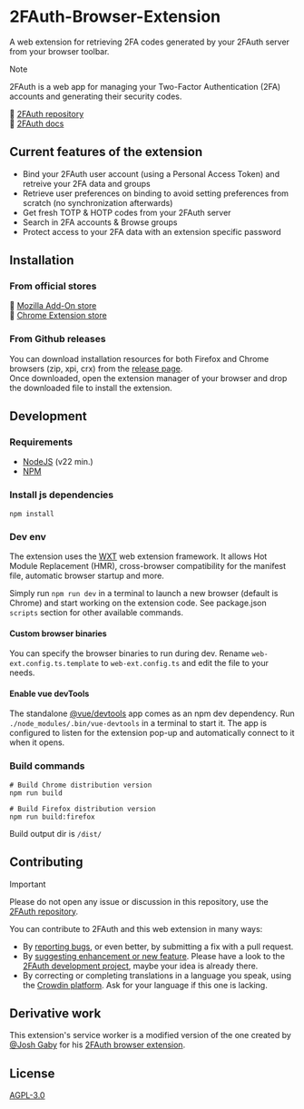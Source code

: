 # 2FAuth-Browser-Extension

A web extension for retrieving 2FA codes generated by your 2FAuth server from your browser toolbar.  

> [!NOTE]
> 2FAuth is a web app for managing your Two-Factor Authentication (2FA) accounts and generating their security codes.

🔗 [2FAuth repository](https://github.com/Bubka/2FAuth)  
🔗 [2FAuth docs](https://docs.2fauth.app/)

## Current features of the extension

- Bind your 2FAuth user account (using a Personal Access Token) and retreive your 2FA data and groups
- Retrieve user preferences on binding to avoid setting preferences from scratch (no synchronization afterwards)
- Get fresh TOTP & HOTP codes from your 2FAuth server
- Search in 2FA accounts & Browse groups
- Protect access to your 2FA data with an extension specific password

## Installation

### From official stores

🔗 [Mozilla Add-On store]()  
🔗 [Chrome Extension store]()

### From Github releases

You can download installation resources for both Firefox and Chrome browsers (zip, xpi, crx) from the [release page](https://github.com/Bubka/2FAuth-WebExtension/releases).  
Once downloaded, open the extension manager of your browser and drop the downloaded file to install the extension.

## Development

### Requirements

- [NodeJS](https://nodejs.com) (v22 min.)
- [NPM](https://npmjs.com)

### Install js dependencies

```shell
npm install
```

### Dev env

The extension uses the [WXT](https://wxt.dev/) web extension framework.
It allows Hot Module Replacement (HMR), cross-browser compatibility for the manifest file, automatic browser startup and more.

Simply run `npm run dev` in a terminal to launch a new browser (default is Chrome) and start working on the extension code. See package.json `scripts` section for other available commands.

#### Custom browser binaries

You can specify the browser binaries to run during dev. Rename `web-ext.config.ts.template` to `web-ext.config.ts` and edit the file to your needs.

#### Enable vue devTools

The standalone [@vue/devtools](https://devtools.vuejs.org/) app comes as an npm dev dependency. Run `./node_modules/.bin/vue-devtools` in a terminal to start it. The app is configured to listen for the extension pop-up and automatically connect to it when it opens.

### Build commands

```shell
# Build Chrome distribution version
npm run build

# Build Firefox distribution version
npm run build:firefox
```

Build output dir is `/dist/`

## Contributing

> [!IMPORTANT]
> Please do not open any issue or discussion in this repository, use the [2FAuth repository](https://github.com/Bubka/2FAuth/).
>
You can contribute to 2FAuth and this web extension in many ways:

- By [reporting bugs](https://github.com/Bubka/2FAuth/issues/new?template=bug_report.md), or even better, by submitting a fix with a pull request.
- By [suggesting enhancement or new feature](https://github.com/Bubka/2FAuth/issues/new?template=feature_request.md). Please have a look to the [2FAuth development project](https://github.com/users/Bubka/projects/1), maybe your idea is already there.
- By correcting or completing translations in a language you speak, using the [Crowdin platform](https://crowdin.com/project/2fauth). Ask for your language if this one is lacking.

## Derivative work

This extension's service worker is a modified version of the one created by [@Josh Gaby](https://github.com/josh-gaby) for his [2FAuth browser extension](https://github.com/josh-gaby/2fauth-browser-extension).

## License

[AGPL-3.0](https://github.com/Bubka/2FAuth-WebExtension?tab=AGPL-3.0-1-ov-file#readme)
